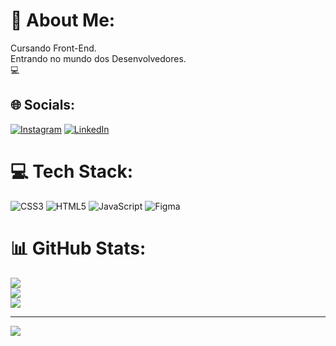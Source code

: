 # 💫 About Me:
Cursando Front-End.<br>Entrando no mundo dos Desenvolvedores.<br>💻


## 🌐 Socials:
[![Instagram](https://img.shields.io/badge/Instagram-%23E4405F.svg?logo=Instagram&logoColor=white)](https://instagram.com/@fabiio_olliveira) [![LinkedIn](https://img.shields.io/badge/LinkedIn-%230077B5.svg?logo=linkedin&logoColor=white)](https://linkedin.com/in/www.linkedin.com/in/fabiobarbosa2022) 

# 💻 Tech Stack:
![CSS3](https://img.shields.io/badge/css3-%231572B6.svg?style=for-the-badge&logo=css3&logoColor=white) ![HTML5](https://img.shields.io/badge/html5-%23E34F26.svg?style=for-the-badge&logo=html5&logoColor=white) ![JavaScript](https://img.shields.io/badge/javascript-%23323330.svg?style=for-the-badge&logo=javascript&logoColor=%23F7DF1E) 	![Figma](https://img.shields.io/badge/figma-%23F24E1E.svg?style=for-the-badge&logo=figma&logoColor=white)
# 📊 GitHub Stats:
![](https://github-readme-stats.vercel.app/api?username=devsfabio&theme=gotham&hide_border=false&include_all_commits=true&count_private=true)<br/>
![](https://github-readme-streak-stats.herokuapp.com/?user=devsfabio&theme=gotham&hide_border=false)<br/>
![](https://github-readme-stats.vercel.app/api/top-langs/?username=devsfabio&theme=gotham&hide_border=false&include_all_commits=true&count_private=true&layout=compact)

---
[![](https://visitcount.itsvg.in/api?id=devsfabio&icon=0&color=0)](https://visitcount.itsvg.in)

<!-- Proudly created with GPRM ( https://gprm.itsvg.in ) -->
